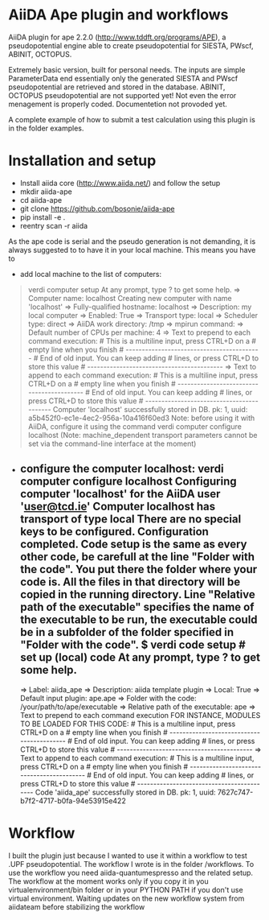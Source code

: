 AiiDA Ape plugin and workflows
==============================

AiiDA plugin for ape 2.2.0 (http://www.tddft.org/programs/APE),
a pseudopotential engine able to create pseudopotential for SIESTA, PWscf, ABINIT, OCTOPUS.

Extremely basic version, built for personal needs.
The inputs are simple ParameterData end essentially only the generated SIESTA
and PWscf pseudopotential are retrieved and stored in the database.
ABINIT, OCTOPUS pseudopotential are not supported yet!
Not even the error menagement is properly coded.
Documentetion not provoded yet.

A complete example of how to submit a test calculation using this plugin
is in the folder examples.

Installation and setup
======================

* Install aiida core (http://www.aiida.net/) and follow the setup
* mkdir aiida-ape
* cd aiida-ape
* git clone https://github.com/bosonie/aiida-ape
* pip install -e .
* reentry scan -r aiida

As the ape code is serial and the pseudo generation is not demanding, it is always suggested to to have it in your local machine.
This means you have to
 
* add local machine to the list of computers:

>   verdi computer setup
>   At any prompt, type ? to get some help.
>   => Computer name: localhost
>   Creating new computer with name 'localhost'
>   => Fully-qualified hostname: localhost
>   => Description: my local computer
>   => Enabled: True
>   => Transport type: local
>   => Scheduler type: direct
>   => AiiDA work directory: /tmp
>   => mpirun command:
>   => Default number of CPUs per machine: 4
>   => Text to prepend to each command execution:
>      # This is a multiline input, press CTRL+D on a
>      # empty line when you finish
>      # ------------------------------------------
>      # End of old input. You can keep adding
>      # lines, or press CTRL+D to store this value
>      # ------------------------------------------
>   => Text to append to each command execution:
>      # This is a multiline input, press CTRL+D on a
>      # empty line when you finish
>      # ------------------------------------------
>      # End of old input. You can keep adding
>      # lines, or press CTRL+D to store this value
>      # ------------------------------------------
>   Computer 'localhost' successfully stored in DB.
>   pk: 1, uuid: a5b452f0-ec1e-4ec2-956a-10a416f60ed3
>   Note: before using it with AiiDA, configure it using the command
>     verdi computer configure localhost
>   (Note: machine_dependent transport parameters cannot be set via
>   the command-line interface at the moment)

* configure the computer localhost:
   verdi computer configure localhost 
   Configuring computer 'localhost' for the AiiDA user 'user@tcd.ie'
   Computer localhost has transport of type local
   There are no special keys to be configured. Configuration completed.
Code setup is the same as every other code, be carefull at the line
"Folder with the code". You put there the folder where your code is.
All the files in that directory will be copied in the running directory.
Line "Relative path of the executable" specifies the name of the executable
to be run, the executable could be in a subfolder of the folder
specified in "Folder with the code".
   $ verdi code setup  # set up (local) code
   At any prompt, type ? to get some help.
   ---------------------------------------
   => Label: aiida_ape
   => Description: aiida template plugin
   => Local: True
   => Default input plugin: ape.ape
   => Folder with the code: /your/path/to/ape/executable
   => Relative path of the executable: ape
   => Text to prepend to each command execution
   FOR INSTANCE, MODULES TO BE LOADED FOR THIS CODE:
      # This is a multiline input, press CTRL+D on a
      # empty line when you finish
      # ------------------------------------------
      # End of old input. You can keep adding
      # lines, or press CTRL+D to store this value
      # ------------------------------------------
   => Text to append to each command execution:
      # This is a multiline input, press CTRL+D on a
      # empty line when you finish
      # ------------------------------------------
      # End of old input. You can keep adding
      # lines, or press CTRL+D to store this value
      # ------------------------------------------
   Code 'aiida_ape' successfully stored in DB.
   pk: 1, uuid: 7627c747-b7f2-4717-b0fa-94e53915e422


Workflow
========

I built the plugin just because I wanted to use it within a workflow to test 
.UPF pseudopotential. The workflow I wrote is in the folder /workflows.
To use the workflow you need aiida-quantumespresso and the related setup.
The workflow at the moment works only if you copy it in you virtualenvironment/bin folder
or in your PYTHON PATH if you don't use virtual environment.
Waiting updates on the new workflow system from aiidateam before stabilizing the workflow
